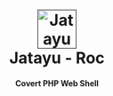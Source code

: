 <h1 align="center">
  <br>
  <a href=""><img src="https://github.com/SpiderMate/Jatayu/blob/master/jatayu-image.png" width="70" height="70" alt="Jatayu"></a>
  <br>
  Jatayu - Roc
  <br>
</h1>

<h4 align="center">Covert PHP Web Shell</h4>
